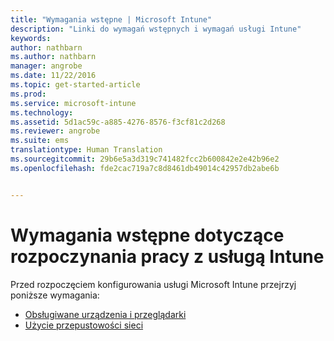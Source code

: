 ```yaml
---
title: "Wymagania wstępne | Microsoft Intune"
description: "Linki do wymagań wstępnych i wymagań usługi Intune"
keywords: 
author: nathbarn
ms.author: nathbarn
manager: angrobe
ms.date: 11/22/2016
ms.topic: get-started-article
ms.prod: 
ms.service: microsoft-intune
ms.technology: 
ms.assetid: 5d1ac59c-a885-4276-8576-f3cf81c2d268
ms.reviewer: angrobe
ms.suite: ems
translationtype: Human Translation
ms.sourcegitcommit: 29b6e5a3d319c741482fcc2b600842e2e42b96e2
ms.openlocfilehash: fde2cac719a7c8d8461db49014c42957db2abe6b


---
```


# <a name="prerequisites-to-getting-started-with-intune"></a>Wymagania wstępne dotyczące rozpoczynania pracy z usługą Intune

Przed rozpoczęciem konfigurowania usługi Microsoft Intune przejrzyj poniższe wymagania:

- [Obsługiwane urządzenia i przeglądarki](supported-mobile-devices-and-computers.md)
- [Użycie przepustowości sieci](network-bandwidth-use.md)



<!--HONumber=Nov16_HO4-->


